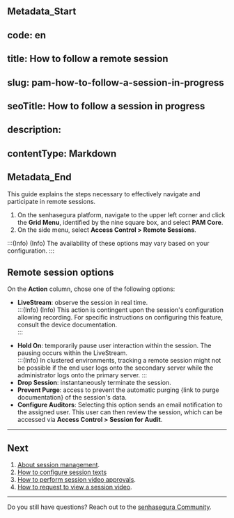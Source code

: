 ## Metadata_Start 
## code: en
## title: How to follow a remote session 
## slug: pam-how-to-follow-a-session-in-progress 
## seoTitle: How to follow a session in progress 
## description:  
## contentType: Markdown 
## Metadata_End
This guide explains the steps necessary to effectively navigate and participate in remote sessions.

1. On the senhasegura platform, navigate to the upper left corner and click the **Grid Menu**, identified by the nine square box, and select **PAM Core**.
2. On the side menu, select **Access Control > Remote Sessions**.

:::(Info) (Info)
The availability of these options may vary based on your configuration.
:::

## Remote session options

On the **Action** column, chose one of the following options:

- **LiveStream**: observe the session in real time.    
:::(Info) (Info)
This action is contingent upon the session's configuration allowing recording. For specific instructions on configuring this feature, consult the device documentation.    
:::
* **Hold On**: temporarily pause user interaction within the session. The pausing occurs within the LiveStream.  
:::(Info)
In clustered environments, tracking a remote session might not be possible if the end user logs onto the secondary server while the administrator logs onto the primary server. 
:::    
* **Drop Session**: instantaneously terminate the session.
* **Prevent Purge**: access to prevent the automatic purging {link to purge documentation} of the session's data.
* **Configure Auditors**: Selecting this option sends an email notification to the assigned user. This user can then review the session, which can be accessed via **Access Control > Session for Audit**.

***

## Next
1. [About session management](/v3-32/docs/about-managing-a-session).
2. [How to configure session texts](/v3-32/docs/pam-how-to-configure-session-texts)
3. [How to perform session video approvals](/v3-32/docs/how-to-perform-session-video-approvals).
4. [How to request to view a session video](/v3-32/docs/how-to-request-to-view-a-session-video).

***
Do you still have questions? Reach out to the [senhasegura Community](https://community.senhasegura.io/).